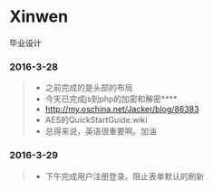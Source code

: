 # Xinwen
毕业设计

### 2016-3-28
> * 之前完成的是头部的布局
> * 今天已完成js到php的加密和解密****
> * http://my.oschina.net/Jacker/blog/86383
> * AES的QuickStartGuide.wiki
> * 总得来说，英语很重要啊。加油
### 2016-3-29
> * 下午完成用户注册登录。阻止表单默认的刷新